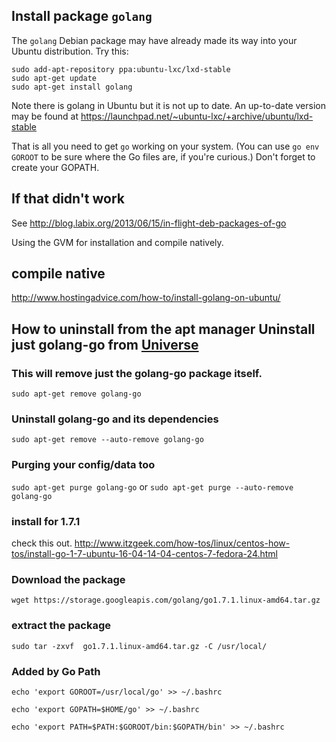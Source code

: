## Install package `golang`

The `golang` Debian package may have already made its way into your Ubuntu distribution. Try this:

```
sudo add-apt-repository ppa:ubuntu-lxc/lxd-stable
sudo apt-get update
sudo apt-get install golang
```

Note there is golang in Ubuntu but it is not up to date. An up-to-date version may be found at 
https://launchpad.net/~ubuntu-lxc/+archive/ubuntu/lxd-stable

That is all you need to get `go` working on your system. (You can use `go env GOROOT` to be sure where the Go files are, if you're curious.) Don't forget to create your GOPATH.


## If that didn't work

See http://blog.labix.org/2013/06/15/in-flight-deb-packages-of-go

Using the GVM for installation and compile natively.

## compile native
http://www.hostingadvice.com/how-to/install-golang-on-ubuntu/

## How to uninstall from the apt manager Uninstall just golang-go from [Universe](http://installion.co.uk/ubuntu/vivid/universe/index.html)

### This will remove just the golang-go package itself.
`sudo apt-get remove golang-go`

### Uninstall golang-go and its dependencies
`sudo apt-get remove --auto-remove golang-go`

### Purging your config/data too
`sudo apt-get purge golang-go` or `sudo apt-get purge --auto-remove golang-go`

### install for 1.7.1
check this out. http://www.itzgeek.com/how-tos/linux/centos-how-tos/install-go-1-7-ubuntu-16-04-14-04-centos-7-fedora-24.html
### Download the package
`wget https://storage.googleapis.com/golang/go1.7.1.linux-amd64.tar.gz`
### extract the package
`sudo tar -zxvf  go1.7.1.linux-amd64.tar.gz -C /usr/local/`
### Added by Go Path

`echo 'export GOROOT=/usr/local/go' >> ~/.bashrc`

`echo 'export GOPATH=$HOME/go' >> ~/.bashrc`

`echo 'export PATH=$PATH:$GOROOT/bin:$GOPATH/bin' >> ~/.bashrc`